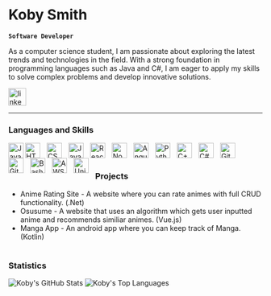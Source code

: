 # Koby Smith

**`Software Developer`**

As a computer science student, I am passionate about exploring the latest trends and technologies in the field. With a strong foundation in programming languages such as Java and C#, I am eager to apply my skills to solve complex problems and develop innovative solutions.


<!--  LinkedIn link -->
<div align="left">
  <a href="https://www.linkedin.com/in/koby-smith/">
    <img src="https://img.shields.io/static/v1?message=LinkedIn&logo=linkedin&label=&color=0077B5&logoColor=white&labelColor=&style=for-the-badge" height="35" alt="linkedin logo"  /></a>
</div>

---

### Languages and Skills
<img align="left" alt="Java" width="30px" style="padding-right::10px;" src="https://cdn.jsdelivr.net/gh/devicons/devicon/icons/java/java-original.svg"/>
<img align="left" alt="HTML" width="30px" style="padding-right:10px;" src="https://cdn.jsdelivr.net/gh/devicons/devicon/icons/html5/html5-plain.svg" />
<img align="left" alt="CSS" width="30px" style="padding-right:10px;" src="https://cdn.jsdelivr.net/gh/devicons/devicon/icons/css3/css3-plain.svg" />
<img align="left" alt="JavaScript" width="30px" style="padding-right:10px;" src="https://cdn.jsdelivr.net/gh/devicons/devicon/icons/javascript/javascript-plain.svg" />
<img align="left" alt="React" width="30px" style="padding-right:10px;" src="https://cdn.jsdelivr.net/gh/devicons/devicon/icons/react/react-original.svg" />
<img align="left" alt="NodeJS" width="30px" style="padding-right:10px;" src="https://cdn.jsdelivr.net/gh/devicons/devicon/icons/nodejs/nodejs-original.svg" />
<img align="left" alt="Angular" width="30px" style="padding-right:10px;" src="https://cdn.jsdelivr.net/gh/devicons/devicon/icons/angularjs/angularjs-plain.svg" />
<img align="left" alt="Python" width="30px" style="padding-right:10px;" src="https://cdn.jsdelivr.net/gh/devicons/devicon/icons/python/python-plain.svg" />
<img align="left" alt="C++" width="30px" style="padding-right:10px;" src="https://cdn.jsdelivr.net/gh/devicons/devicon@latest/icons/cplusplus/cplusplus-plain.svg" />
<img align="left" alt="C#" width="30px" style="padding-right:10px;" src="https://cdn.jsdelivr.net/gh/devicons/devicon@latest/icons/csharp/csharp-original.svg" />
<img align="left" alt="GitHub" width="30px" style="padding-right:10px;" src="https://cdn.jsdelivr.net/gh/devicons/devicon/icons/github/github-original.svg" />
<img align="left" alt="Git" width="30px" style="padding-right:10px;" src="https://cdn.jsdelivr.net/gh/devicons/devicon/icons/git/git-original.svg" />
<img align="left" alt="Bash" width="30px" style="padding-right:10px;" src="https://cdn.jsdelivr.net/gh/devicons/devicon/icons/bash/bash-original.svg" />
<img align="left" alt="AWS" width="30px" style="padding-right:10px;" src="https://cdn.jsdelivr.net/gh/devicons/devicon@latest/icons/amazonwebservices/amazonwebservices-plain-wordmark.svg" />
<img align="left" alt="Unity" width="30px" style="padding-right:10px;" src="https://cdn.jsdelivr.net/gh/devicons/devicon@latest/icons/unity/unity-original.svg" />

<br />

#
### Projects
<!-- 
[![Readme Card](https://github-readme-stats.vercel.app/api/pin/?username=NeonSpider1704&repo=NeonSpider1704)](https://github.com/NeonSpider1704/NeonSpider1704.git)
[![AnimeRatingSite Repo](https://github-readme-stats.vercel.app/api/pin/?username=NeonSpider1704&repo=NeonSpider1704)](https://github.com/NeonSpider1704/AnimeRatingSite.git)

https://github.com/NeonSpider1704/NeonSpider1704.git
https://github.com/NeonSpider1704/osusume.git
https://github.com/NeonSpider1704/MangaApp.git
https://github.com/NeonSpider1704/AnimeRatingSite.git
) -->

- Anime Rating Site - A website where you can rate animes with full CRUD functionality. (.Net)
- Osusume - A website that uses an algorithm which gets user inputted anime and recommends similiar animes. (Vue.js)
- Manga App - An android app where you can keep track of Manga. (Kotlin)

  
#
### Statistics

![Koby's GitHub Stats](https://github-readme-stats.vercel.app/api?username=NeonSpider1704&show_icons=true&theme=tokyonight&locale=en&include_all_commits=true&count_private=true) 
![Koby's Top Languages](https://github-readme-stats.vercel.app/api/top-langs?username=NeonSpider1704&locale=en&hide_title=false&layout=compact&card_width=320&langs_count=5&theme=tokyonight&hide_border=false)
